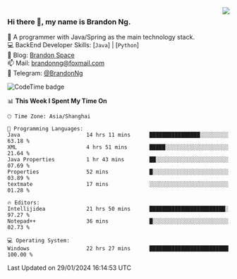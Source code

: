 <img  align="right" src="https://github-readme-stats-brandon0824.vercel.app/api/top-langs/?username=brandon0824&layout=compact">

### Hi there 👋, my name is Brandon Ng.

🌱 A programmer with Java/Spring as the main technology stack.  
💻 BackEnd Developer Skills: [`Java`] | [`Python`]  
📝 Blog: [Brandon Space](https://brandonng.tech)  
📫 Mail: brandonng@foxmail.com  
📰 Telegram: [@BrandonNg](https://t.me/BrandonNg24)  

![CodeTime badge](https://img.shields.io/endpoint?style=flat-square&url=https%3A%2F%2Fapi.codetime.dev%2Fshield%3Fid%3D128%26project%3D%26in%3D604800000)

<!--START_SECTION:waka-->
📊 **This Week I Spent My Time On** 

```text
🕑︎ Time Zone: Asia/Shanghai

💬 Programming Languages: 
Java                     14 hrs 11 mins      ████████████████░░░░░░░░░   63.18 % 
XML                      4 hrs 51 mins       █████░░░░░░░░░░░░░░░░░░░░   21.64 % 
Java Properties          1 hr 43 mins        ██░░░░░░░░░░░░░░░░░░░░░░░   07.69 % 
Properties               52 mins             █░░░░░░░░░░░░░░░░░░░░░░░░   03.89 % 
textmate                 17 mins             ░░░░░░░░░░░░░░░░░░░░░░░░░   01.28 % 

🔥 Editors: 
Intellijidea             21 hrs 50 mins      ████████████████████████░   97.27 % 
Notepad++                36 mins             █░░░░░░░░░░░░░░░░░░░░░░░░   02.73 % 

💻 Operating System: 
Windows                  22 hrs 27 mins      █████████████████████████   100.00 % 
```


 Last Updated on 29/01/2024 16:14:53 UTC
<!--END_SECTION:waka-->
